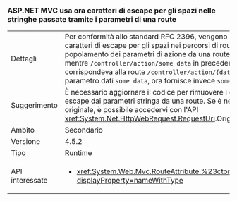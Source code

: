 ### <a name="aspnet-mvc-now-escapes-spaces-in-strings-passed-in-via-route-parameters"></a>ASP.NET MVC usa ora caratteri di escape per gli spazi nelle stringhe passate tramite i parametri di una route

|   |   |
|---|---|
|Dettagli|Per conformità allo standard RFC 2396, vengono ora usati caratteri di escape per gli spazi nei percorsi di route durante il popolamento dei parametri di azione da una route. Pertanto, mentre <code>/controller/action/some data</code> in precedenza corrispondeva alla route <code>/controller/action/{data}</code> e forniva il parametro dati <code>some data</code>, ora fornisce invece <code>some%20data</code>.|
|Suggerimento|È necessario aggiornare il codice per rimuovere i caratteri di escape dai parametri stringa da una route. Se è necessario l'URI originale, è possibile accedervi con l'API <xref:System.Net.HttpWebRequest.RequestUri>.OriginalString.|
|Ambito|Secondario|
|Versione|4.5.2|
|Tipo|Runtime|
|API interessate|<ul><li><xref:System.Web.Mvc.RouteAttribute.%23ctor(System.String)?displayProperty=nameWithType></li></ul>|

